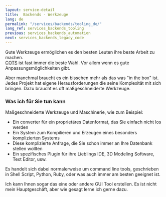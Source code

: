 ```yaml
---
layout: service-detail
title:  Backends - Werkzeuge
lang: de
permalink: "/services/backends/tooling_de/"
lang_ref: services_backends_tooling
previous: services_backends_automation
next: services_backends_legacy_code
---
```

Gute Werkzeuge ermöglichen es den besten Leuten ihre beste Arbeit zu machen.  
[COTS](https://de.wikipedia.org/wiki/Commercial_off-the-shelf) ist fast immer die beste Wahl. Vor allem wenn es gute Anpassungsmöglichkeiten gibt.

Aber manchmal braucht es ein bisschen mehr als das was "in the box" ist. Jedes Projekt hat eigene Herausforderungen die seine Komplexität mit sich bringen. Dazu braucht es oft maßgeschneiderte Werkzeuge.

### Was ich für Sie tun kann
Maßgeschneiderte Werkzeuge und Maschinerie, wie zum Beispiel:
- Ein converter für ein proprietäres Datenformat, das Sie einfach nicht los werden
- Ein System zum Kompilieren und Erzeugen eines besonders komplizierten Systems
- Diese komplizierte Anfrage, die Sie schon immer an Ihre Datenbank stellen wollten
- Ein spezifisches Plugin für ihre Lieblings IDE, 3D Modeling Software, Text Editor, usw.

Es handelt sich dabei normalerweise um command line tools, geschrieben in Shell Script, Python, Ruby, oder was auch immer am besten geeignet ist.

Ich kann Ihnen sogar das eine oder andere GUI Tool erstellen. Es ist nicht mein Hauptgeschäft, aber wie gesagt lerne ich gerne dazu.
